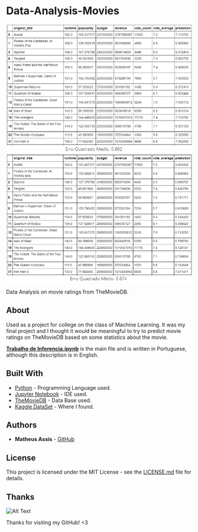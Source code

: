 # Data-Analysis-Movies

![KNN](/ModelsImages/KNN_Result.png)
![MLP](/ModelsImages/MLP_Result.png)

Data Analysis on movie ratings from TheMovieDB.

## About

Used as a project for college on the class of Machine Learning. It was my final project and I thought it would be meaningful to try to predict movie ratings on TheMovieDB based on some statistics about the movie.

[**Trabalho de Inferencia.ipynb**](https://github.com/MatheusMAssis/Data-Analysis-Movies/blob/master/Trabalho%20de%20Inferencia.ipynb) is the main file and is written in Portuguese, although this description is in English.

## Built With

* [Python](https://www.python.org/) - Programming Language used.
* [Jupyter Notebook](https://jupyter.org/) - IDE used.
* [TheMovieDB](https://www.themoviedb.org/?language=pt-BR) - Data Base used. 
* [Kaggle DataSet](https://www.kaggle.com/tmdb/tmdb-movie-metadata) - Where I found.

## Authors

* **Matheus Assis** - [GitHub](https://github.com/MatheusMAssis)

## License

This project is licensed under the MIT License - see the [LICENSE.md](LICENSE.md) file for details.

## Thanks

![Alt Text](https://media.giphy.com/media/vFKqnCdLPNOKc/giphy.gif)

Thanks for visiting my GitHub! <3
